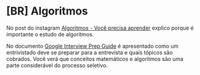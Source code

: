 # [BR] Algoritmos

No post do instagram [Algoritmos - Você precisa aprender](https://www.instagram.com/p/DDM5cuFuCYe/?img_index=1) explico porque é importante o estudo de algoritmos. 

No documento [Google Interview Prep Guide](/algorithms/1-algorithms/[Google%20Interview%20Prep%20Guide]%20SWE%20-%20UGrad.pdf) é apresentado como um entrivistado deve se preparar para a entrevista e quais tópicos são cobrados. Você verá que conceitos matemáticos e algoritmos são uma parte considerável do processo seletivo.

